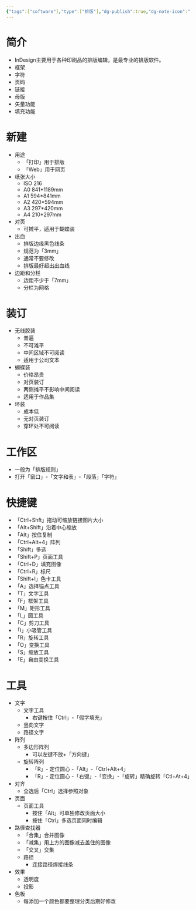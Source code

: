 ```yaml
---
{"tags":["software"],"type":["排版"],"dg-publish":true,"dg-note-icon":"3","dg-path":"Software/Adobe/Adobe_InDesign.md","permalink":"/Software/Adobe/Adobe_InDesign/","dgPassFrontmatter":true,"noteIcon":"3","created":"2024-07-04T13:45:17.000+08:00","updated":"2024-11-05T23:48:11.665+08:00"}
---
```


# 简介  
-   InDesign主要用于各种印刷品的排版编辑，是最专业的排版软件。  
-   框架  
-   字符  
-   页码  
-   链接  
-   母版  
-   矢量功能  
-   填充功能  
# 新建  
-   用途  
	-   「打印」用于排版  
	-   「Web」用于网页  
-   纸张大小  
	-   ISO 216  
	-   A0 841*1189mm  
	-   A1 594*841mm  
	-   A2 420*594mm  
	-   A3 297*420mm  
	-   A4 210*297mm  
-   对页  
	-   可摊平，适用于蝴蝶装  
-   出血  
	-   排版边缘黑色线条  
	-   规范为「3mm」  
	-   通常不要修改  
	-   排版最好超出出血线  
-   边距和分栏  
	-   边距不少于「7mm」  
	-   分栏为网格  
# 装订  
-   无线胶装  
	-   普遍  
	-   不可滩平  
	-   中间区域不可阅读  
	-   适用于公司文本  
-   蝴蝶装  
	-   价格昂贵  
	-   对页装订  
	-   两侧摊平不影响中间阅读  
	-   适用于作品集  
-   环装  
	-   成本低  
	-   无对页装订  
	-   穿环处不可阅读  
# 工作区  
-   一般为「排版规则」  
-   打开「窗口」-「文字和表」-「段落」「字符」  
# 快捷键  
-   「Ctrl+Shft」拖动可缩放链接图片大小  
-   「AIt+Shift」沿着中心缩放  
-   「AIt」按住复制  
-   「Ctrl+AIt+4」阵列  
-   「Shift」多选  
-   「Shift+P」页面工具  
-   「Ctrl+D」填充图像  
-   「Ctrl+R」标尺  
-   「Shift+I」色卡工具  
-   「A」选择锚点工具  
-   「T」文字工具  
-   「F」框架工具  
-   「M」矩形工具  
-   「L」圆工具  
-   「C」剪刀工具  
-   「I」小吸管工具  
-   「R」旋转工具  
-   「O」变换工具  
-   「S」缩放工具  
-   「E」自由变换工具  
# 工具  
-   文字  
	-   文字工具  
		-   右键按住「Ctrl」-「假字填充」  
	-   竖向文字  
	-   路径文字  
-   阵列  
	-   多边形阵列  
		-   可以左键不放+「方向键」  
	-   旋转阵列  
		-   「R」- 定位圆心 -「AIt」-「Ctrl+AIt+4」  
		-   「R」- 定位圆心 -「右键」-「变换」-「旋转」精确旋转「Ctl+At+4」  
-   对齐  
	-   全选后「Ctrl」选择参照对象  
-   页面  
	-   页面工具  
		-   按住「Alt」可单独修改页面大小  
		-   按住「Ctrl」多选页面同时编辑  
-   路径查找器  
	-   「合集」合并图像  
	-   「减集」用上方的图像减去盖住的图像  
	-   「交叉」交集  
	-   路径  
		-   连接路径焊接线条  
-   效果  
	-   透明度  
	-   投影  
-   色板  
	-   每添加一个颜色都要整理分类后期好修改